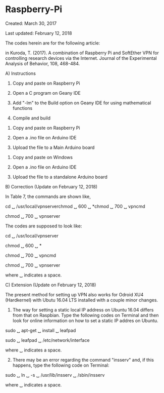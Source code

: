 # Raspberry-Pi
Created: March 30, 2017

Last updated: February 12, 2018

The codes herein are for the following article:

in Kuroda, T. (2017). A combination of Raspberry Pi and SoftEther VPN for controlling research devices via the Internet. Journal of the Experimental Analysis of Behavior, 108, 468-484.


A) Instructions

<Files in C_Programs>
  
1) Copy and paste on Raspberry Pi

2) Open a C program on Geany IDE

3) Add "-lm" to the Build option on Geany IDE for using mathematical functions

4) Compile and build


<Files in Main_Arduino_Program>
  
1) Copy and paste on Raspberry Pi

2) Open a .ino file on Arduino IDE

3) Upload the file to a Main Arduino board


<Files in Standalone Arduino Programs>
  
1) Copy and paste on Windows

2) Open a .ino file on Arduino IDE

3) Upload the file to a standalone Arduino board


B) Correction (Update on February 12, 2018)


In Table 7, the commands are shown like,


cd ␣ /usr/local/vpnserverchmod ␣ 600 ␣ *chmod ␣ 700 ␣ vpncmd

chmod ␣ 700 ␣ vpnserver


The codes are supposed to look like:


cd ␣ /usr/local/vpnserver

chmod ␣ 600 ␣ *

chmod ␣ 700 ␣ vpncmd

chmod ␣ 700 ␣ vpnserver


where ␣ indicates a space.



C) Extension (Update on February 12, 2018)

The present method for setting up VPN also works for Odroid XU4 (Hardkernel) with Ubutu 16.04 LTS installed with a couple minor changes.

1. The way for setting a static local IP address on Ubuntu 16.04 differs from that on Raspbian. Type the following codes on Terminal and then look for online information on how to set a static IP addres on Ubuntu.

sudo ␣ apt-get ␣ install ␣ leafpad

sudo ␣ leafpad ␣ /etc/network/interface


where ␣ indicates a space.

2. There may be an error regarding the command "insserv" and, if this happens, type the following code on Terminal:

sudo ␣ ln ␣ -s ␣ /usr/lib/insserv ␣ /sbin/insserv


where ␣ indicates a space.

